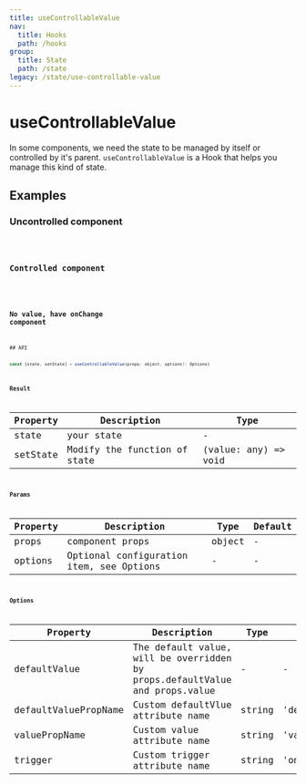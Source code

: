 ```yaml
---
title: useControllableValue
nav:
  title: Hooks
  path: /hooks
group:
  title: State
  path: /state
legacy: /state/use-controllable-value
---
```


# useControllableValue

In some components, we need the state to be managed by itself or controlled by it's parent. `useControllableValue` is a Hook that helps you manage this kind of state.

## Examples

### Uncontrolled component

<code src="./demo/demo1.tsx" />

### Controlled component

<code src="./demo/demo2.tsx" />

### No value, have onChange component

<code src="./demo/demo3.tsx" />
## API

```javascript
const [state, setState] = useControllableValue(props: object, options?: Options)
```

### Result

| Property | Description                  | Type                 |
|----------|------------------------------|----------------------|
| state    | your state                   | -                    |
| setState | Modify the function of state | (value: any) => void |

### Params

| Property | Description                              | Type   | Default |
|----------|------------------------------------------|--------|---------|
| props    | component props                          | object | -       |
| options  | Optional configuration item, see Options | -      | -       |


### Options

| Property             | Description                                                                 | Type   | Default        |
|----------------------|-----------------------------------------------------------------------------|--------|----------------|
| defaultValue         | The default value, will be overridden by props.defaultValue and props.value | -      | -              |
| defaultValuePropName | Custom defaultVlue attribute name                                           | string | 'defaultValue' |
| valuePropName        | Custom value attribute name                                                 | string | 'value'        |
| trigger              | Custom trigger attribute name                                               | string | 'onChange'     |
